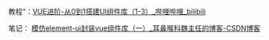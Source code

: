 教程“：[VUE进阶-从0到1搭建UI组件库（1-3）_哔哩哔哩_bilibili](https://www.bilibili.com/video/BV1nJ411V75n/?spm_id_from=333.337.search-card.all.click)

笔记：
[模仿element-ui封装vue组件库（一）_耳鼻喉科魏主任的博客-CSDN博客](https://blog.csdn.net/weixiaowei_2016/article/details/104690644?ops_request_misc=%257B%2522request%255Fid%2522%253A%2522169027225116800192233423%2522%252C%2522scm%2522%253A%252220140713.130102334.pc%255Fblog.%2522%257D&request_id=169027225116800192233423&biz_id=0&utm_medium=distribute.pc_search_result.none-task-blog-2~blog~first_rank_ecpm_v1~rank_v31_ecpm-4-104690644-null-null.268^v1^koosearch&utm_term=%E7%BB%84%E4%BB%B6&spm=1018.2226.3001.4450)